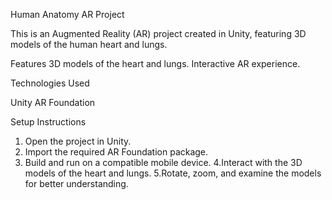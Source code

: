 Human Anatomy AR Project

This is an Augmented Reality (AR) project created in Unity, featuring 3D models of the human heart and lungs.

 Features
 3D models of the heart and lungs.
 Interactive AR experience.

 Technologies Used

 Unity
 AR Foundation

 Setup Instructions

1. Open the project in Unity.
2. Import the required AR Foundation package.
3. Build and run on a compatible mobile device.
4.Interact with the 3D models of the heart and lungs.
5.Rotate, zoom, and examine the models for better understanding.
